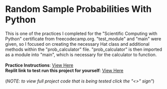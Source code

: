 # Random Sample Probabilities With Python
This is one of the practices I completed for the "Scientific Computing with Python" certificate from freecodecamp.org. "test_module" and "main" were given, so I focused on creating the necessary Hat class and additional methods within the "prob_calculator" file. "prob_calculator" is then imported as a module into "main", which is necessary for the calculator to function. <br><br>
**Practice Instructions**: [View Here](https://www.freecodecamp.org/learn/scientific-computing-with-python/scientific-computing-with-python-projects/probability-calculator) <br>
**Replit link to test run this project for yourself**: [View Here](https://replit.com/@sebastian-huynh/probability-calculator-project) <br><br>
(_NOTE: to view full project code that is being tested click the "<>" sign"_)
